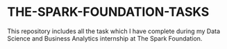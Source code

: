 # THE-SPARK-FOUNDATION-TASKS
This repository includes all the task which I have complete during my Data Science and Business Analytics internship at The Spark Foundation.
